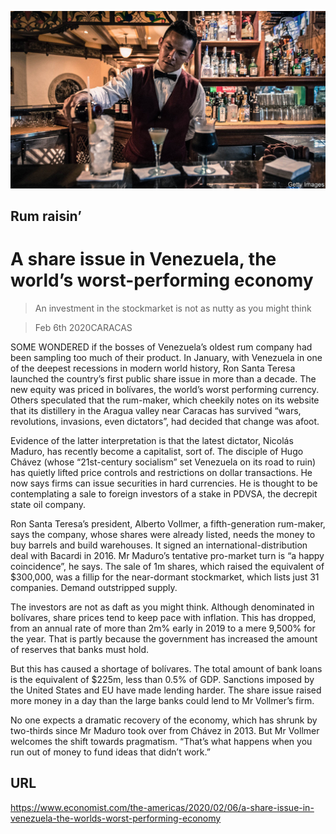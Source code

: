 ![](./images/20200208_AMP501.jpg)

## Rum raisin’

# A share issue in Venezuela, the world’s worst-performing economy

> An investment in the stockmarket is not as nutty as you might think

> Feb 6th 2020CARACAS

SOME WONDERED if the bosses of Venezuela’s oldest rum company had been sampling too much of their product. In January, with Venezuela in one of the deepest recessions in modern world history, Ron Santa Teresa launched the country’s first public share issue in more than a decade. The new equity was priced in bolívares, the world’s worst performing currency. Others speculated that the rum-maker, which cheekily notes on its website that its distillery in the Aragua valley near Caracas has survived “wars, revolutions, invasions, even dictators”, had decided that change was afoot.

Evidence of the latter interpretation is that the latest dictator, Nicolás Maduro, has recently become a capitalist, sort of. The disciple of Hugo Chávez (whose “21st-century socialism” set Venezuela on its road to ruin) has quietly lifted price controls and restrictions on dollar transactions. He now says firms can issue securities in hard currencies. He is thought to be contemplating a sale to foreign investors of a stake in PDVSA, the decrepit state oil company.

Ron Santa Teresa’s president, Alberto Vollmer, a fifth-generation rum-maker, says the company, whose shares were already listed, needs the money to buy barrels and build warehouses. It signed an international-distribution deal with Bacardi in 2016. Mr Maduro’s tentative pro-market turn is “a happy coincidence”, he says. The sale of 1m shares, which raised the equivalent of $300,000, was a fillip for the near-dormant stockmarket, which lists just 31 companies. Demand outstripped supply.

The investors are not as daft as you might think. Although denominated in bolívares, share prices tend to keep pace with inflation. This has dropped, from an annual rate of more than 2m% early in 2019 to a mere 9,500% for the year. That is partly because the government has increased the amount of reserves that banks must hold.

But this has caused a shortage of bolívares. The total amount of bank loans is the equivalent of $225m, less than 0.5% of GDP. Sanctions imposed by the United States and EU have made lending harder. The share issue raised more money in a day than the large banks could lend to Mr Vollmer’s firm.

No one expects a dramatic recovery of the economy, which has shrunk by two-thirds since Mr Maduro took over from Chávez in 2013. But Mr Vollmer welcomes the shift towards pragmatism. “That’s what happens when you run out of money to fund ideas that didn’t work.” 

## URL

https://www.economist.com/the-americas/2020/02/06/a-share-issue-in-venezuela-the-worlds-worst-performing-economy
